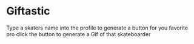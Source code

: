 # Giftastic

Type a skaters name into the profile to generate a button for you favorite pro
click the button to generate a Gif of that skateboarder

